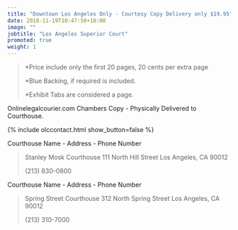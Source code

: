 ```yaml
---
title: "Downtown Los Angeles Only - Courtesy Copy Delivery only $19.95"
date: 2018-11-19T10:47:58+10:00
image: ""
jobtitle: "Los Angeles Superior Court"
promoted: true
weight: 1
---
```



> *Price include only the first 20 pages, 20 cents per extra page
> 
> *Blue Backing, if required is included.
>
> *Exhibit Tabs are considered a page. 


Onlinelegalcourier.com Chambers Copy - Physically Delivered to Courthouse.

{% include olccontact.html show_button=false %}

Courthouse Name - Address - Phone Number

>  Stanley Mosk Courthouse
>  111 North Hill Street
>  Los Angeles, CA 90012
>
>  (213) 830-0800

Courthouse Name - Address - Phone Number

>  Spring Street Courthouse
>  312 North Spring Street
>  Los Angeles, CA 90012
>
>  (213) 310-7000